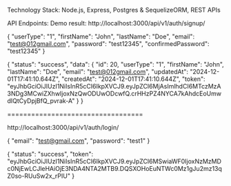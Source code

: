 Technology Stack: Node.js, Express, Postgres & SequelizeORM, REST APIs



API Endpoints:
Demo result:
http://localhost:3000/api/v1/auth/signup/

{
 "userType": "1",
 "firstName": "John",
 "lastName": "Doe",
 "email": "test@012gmail.com",
 "password": "test12345",
 "confirmedPassword": "test12345"
}

{
    "status": "success",
    "data": {
        "id": 20,
        "userType": "1",
        "firstName": "John",
        "lastName": "Doe",
        "email": "test@012gmail.com",
        "updatedAt": "2024-12-01T17:41:10.644Z",
        "createdAt": "2024-12-01T17:41:10.644Z",
        "token": "eyJhbGciOiJIUzI1NiIsInR5cCI6IkpXVCJ9.eyJpZCI6MjAsImlhdCI6MTczMzA3NDg3MCwiZXhwIjoxNzQwODUwODcwfQ.crHHzPZ4NYCA7kAhdcEoUmwdIQtCyDpjBfQ_pvrak-A"
    }
}


==================================

http://localhost:3000/api/v1/auth/login/

{
 "email": "test@gmail.com",
 "password": "test1"
}

{
    "status": "success",
    "token": "eyJhbGciOiJIUzI1NiIsInR5cCI6IkpXVCJ9.eyJpZCI6MSwiaWF0IjoxNzMzMDc0NjEwLCJleHAiOjE3NDA4NTA2MTB9.DQSXOHoEuNTWc0Mz1gJu2mz13qZ0so-RUuSw2x_rPIU"
}
